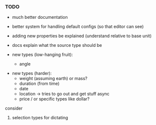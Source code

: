### TODO

- much better documentation
- better system for handling default configs (so that editor can see)
- adding new properties be explained (understand relative to base unit)
- docs explain what the source type should be

- new types (low-hanging fruit):
  - angle

* new types (harder):
  - weight (assuming earth) or mass?
  - duration (from time)
  - date
  - location -> tries to go out and get stuff async
  - price / or specific types like dollar?

consider

1. selection types for dictating
